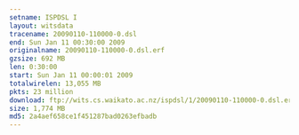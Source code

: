 ```yaml
---
setname: ISPDSL I
layout: witsdata
tracename: 20090110-110000-0.dsl
end: Sun Jan 11 00:30:00 2009
originalname: 20090110-110000-0.dsl.erf
gzsize: 692 MB
len: 0:30:00
start: Sun Jan 11 00:00:01 2009
totalwirelen: 13,055 MB
pkts: 23 million
download: ftp://wits.cs.waikato.ac.nz/ispdsl/1/20090110-110000-0.dsl.erf.gz
size: 1,774 MB
md5: 2a4aef658ce1f451287bad0263efbadb
---
```

